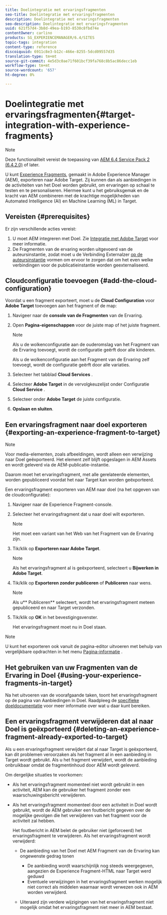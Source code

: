 ```yaml
---
title: Doelintegratie met ervaringsfragmenten
seo-title: Doelintegratie met ervaringsfragmenten
description: Doelintegratie met ervaringsfragmenten
seo-description: Doelintegratie met ervaringsfragmenten
uuid: 621f57d4-3b8d-49ea-b193-8530c8fbd74e
contentOwner: carlino
products: SG_EXPERIENCEMANAGER/6.4/SITES
topic-tags: integration
content-type: reference
discoiquuid: 6911c8e3-b12c-466e-8255-5dcd09557d35
translation-type: tm+mt
source-git-commit: 4e5d3c0ae71f601bcf39fa768c8b5ac86decc1eb
workflow-type: tm+mt
source-wordcount: '657'
ht-degree: 0%

---
```



# Doelintegratie met ervaringsfragmenten{#target-integration-with-experience-fragments}

>[!NOTE]
>
>Deze functionaliteit vereist de toepassing van [AEM 6.4 Service Pack 2 (6.4.2.0)](/help/release-notes/sp-release-notes.md) of later.

U kunt [Experience Fragments](/help/sites-authoring/experience-fragments.md), gemaakt in Adobe Experience Manager (AEM), exporteren naar Adobe Target. Zij kunnen dan als aanbiedingen in de activiteiten van het Doel worden gebruikt, om ervaringen op schaal te testen en te personaliseren. Hiermee kunt u het gebruiksgemak en de kracht van AEM combineren met de krachtige mogelijkheden van Automated Intelligence (AI) en Machine Learning (ML) in Target.

## Vereisten {#prerequisites}

Er zijn verschillende acties vereist:

1. U moet AEM integreren met Doel. Zie [Integratie met Adobe Target](/help/sites-administering/target.md) voor meer informatie.
1. De Fragmenten van de ervaring worden uitgevoerd van de auteursinstantie, zodat moet u de Verbinding Externalzer [op de auteursinstantie](/help/sites-developing/externalizer.md) vormen om ervoor te zorgen dat om het even welke verbindingen voor de publicatieinstantie worden geexternaliseerd.

## Cloudconfiguratie toevoegen {#add-the-cloud-configuration}

Voordat u een fragment exporteert, moet u de **Cloud Configuration** voor **Adobe Target** toevoegen aan het fragment of de map:

1. Navigeer naar de **console van de Fragmenten** van de Ervaring.
1. Open **Pagina-eigenschappen** voor de juiste map of het juiste fragment.

   >[!NOTE]
   >
   >Als u de wolkenconfiguratie aan de ouderomslag van het Fragment van de Ervaring toevoegt, wordt de configuratie geërft door alle kinderen.
   >
   >Als u de wolkenconfiguratie aan het Fragment van de Ervaring zelf toevoegt, wordt de configuratie geërft door alle variaties.

1. Selecteer het tabblad **Cloud Services** .

1. Selecteer **Adobe Target** in de vervolgkeuzelijst onder Configuratie **Cloud Service** .
1. Selecteer onder **Adobe Target** de juiste configuratie.

1. **Opslaan en sluiten**.

## Een ervaringsfragment naar doel exporteren {#exporting-an-experience-fragment-to-target}

>[!NOTE]
>
>Voor media-elementen, zoals afbeeldingen, wordt alleen een verwijzing naar Doel geëxporteerd. Het element zelf blijft opgeslagen in AEM Assets en wordt geleverd via de AEM-publicatie-instantie.
>
>Daarom moet het ervaringsfragment, met alle gerelateerde elementen, worden gepubliceerd voordat het naar Target kan worden geëxporteerd.

Een ervaringsfragment exporteren van AEM naar doel (na het opgeven van de cloudconfiguratie):

1. Navigeer naar de Experience Fragment-console.
1. Selecteer het ervaringsfragment dat u naar doel wilt exporteren.

   >[!NOTE]
   >
   >Het moet een variant van het Web van het Fragment van de Ervaring zijn.

1. Tik/klik op **Exporteren naar Adobe Target**.

   >[!NOTE]
   >
   >Als het ervaringsfragment al is geëxporteerd, selecteert u **Bijwerken in Adobe Target**.

1. Tik/klik op **Exporteren zonder publiceren** of **Publiceren** naar wens.

   >[!NOTE]
   >
   >Als u** Publiceren** selecteert, wordt het ervaringsfragment meteen gepubliceerd en naar Target verzonden.

1. Tik/klik op **OK** in het bevestigingsvenster.

   Het ervaringsfragment moet nu in Doel staan.

>[!NOTE]
>
>U kunt het exporteren ook vanuit de pagina-editor uitvoeren met behulp van vergelijkbare opdrachten in het menu [Pagina-informatie](/help/sites-authoring/author-environment-tools.md#page-information) .

## Het gebruiken van uw Fragmenten van de Ervaring in Doel {#using-your-experience-fragments-in-target}

Na het uitvoeren van de voorafgaande taken, toont het ervaringsfragment op de pagina van Aanbiedingen in Doel. Raadpleeg de [specifieke doeldocumentatie](https://experiencecloud.adobe.com/resources/help/en_US/target/target/aem-experience-fragments.html) voor meer informatie over wat u daar kunt bereiken.

## Een ervaringsfragment verwijderen dat al naar Doel is geëxporteerd {#deleting-an-experience-fragment-already-exported-to-target}

Als u een ervaringsfragment verwijdert dat al naar Target is geëxporteerd, kan dit problemen veroorzaken als het fragment al in een aanbieding in Target wordt gebruikt. Als u het fragment verwijdert, wordt de aanbieding onbruikbaar omdat de fragmentinhoud door AEM wordt geleverd.

Om dergelijke situaties te voorkomen:

* Als het ervaringsfragment momenteel niet wordt gebruikt in een activiteit, AEM kan de gebruiker het fragment zonder een waarschuwingsbericht verwijderen.
* Als het ervaringsfragment momenteel door een activiteit in Doel wordt gebruikt, wordt de AEM gebruiker een foutbericht gegeven over de mogelijke gevolgen die het verwijderen van het fragment voor de activiteit zal hebben.

   Het foutbericht in AEM belet de gebruiker niet (geforceerd) het ervaringsfragment te verwijderen. Als het ervaringsfragment wordt verwijderd:

   * De aanbieding van het Doel met AEM Fragment van de Ervaring kan ongewenste gedrag tonen

      * De aanbieding wordt waarschijnlijk nog steeds weergegeven, aangezien de Experience Fragment-HTML naar Target werd geduwd
      * Eventuele verwijzingen in het ervaringsfragment werken mogelijk niet correct als middelen waarnaar wordt verwezen ook in AEM worden verwijderd.
   * Uiteraard zijn verdere wijzigingen van het ervaringsfragment niet mogelijk omdat het ervaringsfragment niet meer in AEM bestaat.


